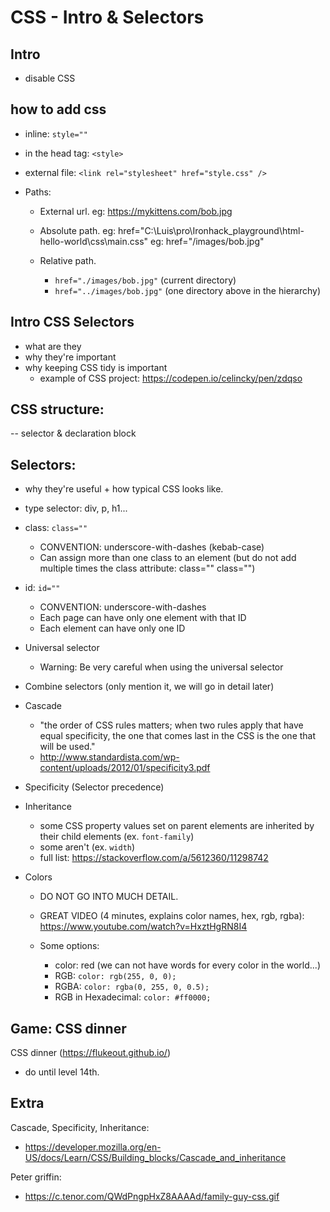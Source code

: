 

# CSS - Intro & Selectors

<!--- 
Status: draft
-->


<!--

Feedback from students:
- Too much information for only one lesson (specially for those who didn't cover this in the prework).
- Make sure to start explaining why CSS + why selectors are useful +  clear examples


Sample code:
- This is the code we ended up with in cohort sept2021: 
  - "./module 1/code-samples/w1d3 - b - CSS - Intro and Selectors/"

-->


## Intro

- disable CSS



## how to add css
  - inline: `style=""`
  - in the head tag: `<style>`
  - external file: `<link rel="stylesheet" href="style.css" />`

- Paths:
    - External url. eg: https://mykittens.com/bob.jpg

    - Absolute path. 
        eg: href="C:\Luis\pro\Ironhack\_playground\html-hello-world\css\main.css"
        eg: href="/images/bob.jpg"

    - Relative path. 
      - `href="./images/bob.jpg"` (current directory)
      - `href="../images/bob.jpg"` (one directory above in the hierarchy)



## Intro CSS Selectors
- what are they
- why they're important
- why keeping CSS tidy is important
  - example of CSS project: https://codepen.io/celincky/pen/zdqso



## CSS structure: 
  -- selector & declaration block


## Selectors:

- why they're useful + how typical CSS looks like.

- type selector: div, p, h1...

- class: `class=""`
    - CONVENTION: underscore-with-dashes (kebab-case)
    - Can assign more than one class to an element (but do not add multiple times the class attribute: class="" class="") 


- id: `id=""`
  - CONVENTION: underscore-with-dashes
  - Each page can have only one element with that ID
  - Each element can have only one ID


- Universal selector
  - Warning: Be very careful when using the universal selector


- Combine selectors (only mention it, we will go in detail later)



- Cascade 
  - "the order of CSS rules matters; when two rules apply that have equal specificity, the one that comes last in the CSS is the one that will be used."
  - http://www.standardista.com/wp-content/uploads/2012/01/specificity3.pdf

- Specificity (Selector precedence)

- Inheritance
  - some CSS property values set on parent elements are inherited by their child elements (ex. `font-family`)
  - some aren't (ex. `width`)
  - full list: https://stackoverflow.com/a/5612360/11298742




- Colors  
  - DO NOT GO INTO MUCH DETAIL.
  - GREAT VIDEO (4 minutes, explains color names, hex, rgb, rgba): https://www.youtube.com/watch?v=HxztHgRN8I4

  - Some options:
    - color: red (we can not have words for every color in the world...)
    - RGB: `color: rgb(255, 0, 0);`
    - RGBA: `color: rgba(0, 255, 0, 0.5);`
    - RGB in Hexadecimal: `color: #ff0000;`




## Game: CSS dinner

CSS dinner (https://flukeout.github.io/)
- do until level 14th.


## Extra

Cascade, Specificity, Inheritance:
- https://developer.mozilla.org/en-US/docs/Learn/CSS/Building_blocks/Cascade_and_inheritance

Peter griffin:
- https://c.tenor.com/QWdPngpHxZ8AAAAd/family-guy-css.gif



